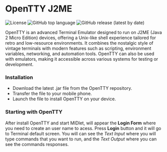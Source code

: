 # OpenTTY J2ME
![License](https://img.shields.io/badge/License-MIT-blue.svg) ![GitHub top language](https://img.shields.io/github/languages/top/mrlima4095/OpenTTY-J2ME) ![GitHub release (latest by date)](https://img.shields.io/github/v/release/mrlima4095/OpenTTY-J2ME)
  
  
OpenTTY is an advanced Terminal Emulator designed to run on J2ME (Java 2 Micro Edition) devices, offering a Unix-like shell experience tailored for retro and low-resource environments. It combines the nostalgic style of vintage terminals with modern features such as scripting, environment variables, networking, and automation tools. OpenTTY can also be used with emulators, making it accessible across various systems for testing or development. 

### Installation

- Download the latest .jar file from the OpenTTY repository.
- Transfer the file to your mobile phone.
- Launch the file to install OpenTTY on your device.

### Starting with OpenTTY 

After install OpenTTY and start MIDlet, will appear the **Login Form** where you need to create an user name to acess. Press **Login** button and it will go to Terminal default screen. You will can see the _Text Input_ where you will type commands that you want to run, and the _Text Output_ where you can see the commands responses.

